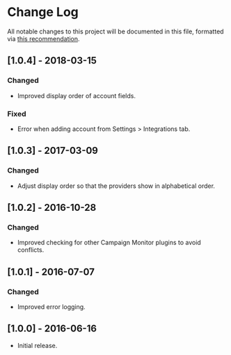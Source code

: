 # Change Log
All notable changes to this project will be documented in this file, formatted via [this recommendation](http://keepachangelog.com/).

## [1.0.4] - 2018-03-15
### Changed
- Improved display order of account fields.

### Fixed
- Error when adding account from Settings > Integrations tab.

## [1.0.3] - 2017-03-09
### Changed
- Adjust display order so that the providers show in alphabetical order.

## [1.0.2] - 2016-10-28
### Changed
- Improved checking for other Campaign Monitor plugins to avoid conflicts.

## [1.0.1] - 2016-07-07
### Changed
- Improved error logging.

## [1.0.0] - 2016-06-16
- Initial release.